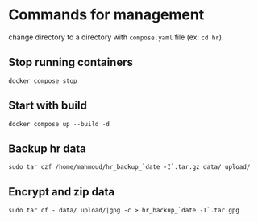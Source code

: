 # Commands for management
change directory to a directory with `compose.yaml` file (ex: `cd hr`). 

## Stop running containers
```
docker compose stop
```
## Start with build
```
docker compose up --build -d
```
## Backup hr data
```
sudo tar czf /home/mahmoud/hr_backup_`date -I`.tar.gz data/ upload/
```
## Encrypt and zip data
```
sudo tar cf - data/ upload/|gpg -c > hr_backup_`date -I`.tar.gpg
```
